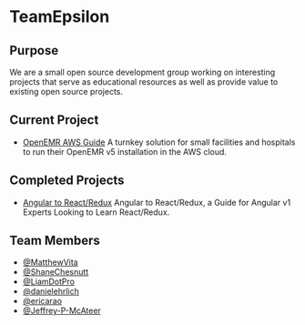 # TeamEpsilon

## Purpose

We are a small open source development group working on interesting projects that serve as educational resources as well as provide value to existing open source projects.

## Current Project

- [OpenEMR AWS Guide](https://github.com/GoTeamEpsilon/OpenEMR-AWS-Guide) A turnkey solution for small facilities and hospitals to run their OpenEMR v5 installation in the AWS cloud.

## Completed Projects

- [Angular to React/Redux](https://github.com/GoTeamEpsilon/angular-to-react-redux) Angular to React/Redux, a Guide for Angular v1 Experts Looking to Learn React/Redux.

## Team Members
- [@MatthewVita](https://github.com/matthewvita)
- [@ShaneChesnutt](https://github.com/shanechesnutt)
- [@LiamDotPro](https://github.com/LiamDotPro)
- [@danielehrlich](https://github.com/danielehrlich)
- [@ericarao](https://github.com/ericarao)
- [@Jeffrey-P-McAteer](https://github.com/Jeffrey-P-McAteer)
